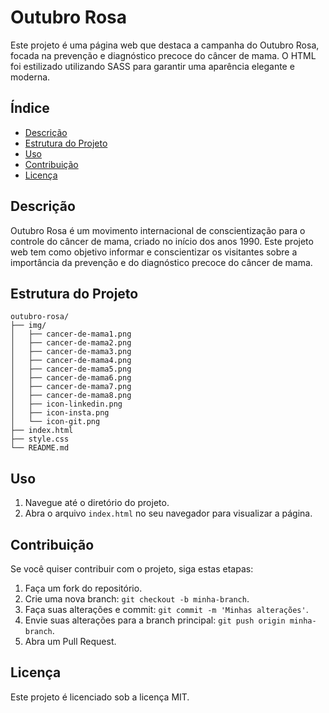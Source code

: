 # Outubro Rosa

Este projeto é uma página web que destaca a campanha do Outubro Rosa, focada na prevenção e diagnóstico precoce do câncer de mama. O HTML foi estilizado utilizando SASS para garantir uma aparência elegante e moderna.

## Índice

- [Descrição](#descrição)
- [Estrutura do Projeto](#estrutura-do-projeto)
- [Uso](#uso)
- [Contribuição](#contribuição)
- [Licença](#licença)

## Descrição

Outubro Rosa é um movimento internacional de conscientização para o controle do câncer de mama, criado no início dos anos 1990. Este projeto web tem como objetivo informar e conscientizar os visitantes sobre a importância da prevenção e do diagnóstico precoce do câncer de mama.

## Estrutura do Projeto

```plaintext
outubro-rosa/
├── img/
│   ├── cancer-de-mama1.png
│   ├── cancer-de-mama2.png
│   ├── cancer-de-mama3.png
│   ├── cancer-de-mama4.png
│   ├── cancer-de-mama5.png
│   ├── cancer-de-mama6.png
│   ├── cancer-de-mama7.png
│   ├── cancer-de-mama8.png
│   ├── icon-linkedin.png
│   ├── icon-insta.png
│   └── icon-git.png
├── index.html
├── style.css
└── README.md
```

## Uso

1. Navegue até o diretório do projeto.
2. Abra o arquivo `index.html` no seu navegador para visualizar a página.

## Contribuição

Se você quiser contribuir com o projeto, siga estas etapas:

1. Faça um fork do repositório.
2. Crie uma nova branch: `git checkout -b minha-branch`.
3. Faça suas alterações e commit: `git commit -m 'Minhas alterações'`.
4. Envie suas alterações para a branch principal: `git push origin minha-branch`.
5. Abra um Pull Request.

## Licença

Este projeto é licenciado sob a licença MIT.
